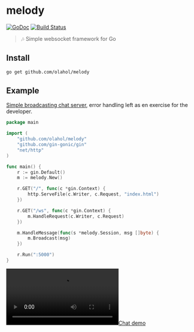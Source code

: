 # melody

[![GoDoc](https://godoc.org/github.com/olahol/melody?status.svg)](https://godoc.org/github.com/olahol/melody)
[![Build Status](https://travis-ci.org/olahol/melody.svg)](https://travis-ci.org/olahol/melody)

> :notes: Simple websocket framework for Go

## Install

```bash
go get github.com/olahol/melody
```

## Example

[Simple broadcasting chat server](https://github.com/olahol/melody/tree/master/examples/chat),
error handling left as en exercise for the developer.

```go
package main

import (
	"github.com/olahol/melody"
	"github.com/gin-gonic/gin"
	"net/http"
)

func main() {
	r := gin.Default()
	m := melody.New()

	r.GET("/", func(c *gin.Context) {
		http.ServeFile(c.Writer, c.Request, "index.html")
	})

	r.GET("/ws", func(c *gin.Context) {
		m.HandleRequest(c.Writer, c.Request)
	})

	m.HandleMessage(func(s *melody.Session, msg []byte) {
		m.Broadcast(msg)
	})

	r.Run(":5000")
}
```

[![Chat demo](https://cdn.rawgit.com/olahol/melody/master/examples/chat/demo.webm "Demo")](https://github.com/olahol/melody/tree/master/examples/chat)
